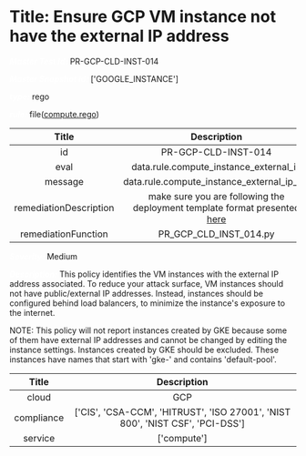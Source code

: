 



# Title: Ensure GCP VM instance not have the external IP address


***<font color="white">Master Test Id:</font>*** PR-GCP-CLD-INST-014

***<font color="white">Master Snapshot Id:</font>*** ['GOOGLE_INSTANCE']

***<font color="white">type:</font>*** rego

***<font color="white">rule:</font>*** file([compute.rego])  
  
  
  
  

|Title|Description|
| :---: | :---: |
|id|PR-GCP-CLD-INST-014|
|eval|data.rule.compute_instance_external_ip|
|message|data.rule.compute_instance_external_ip_err|
|remediationDescription|make sure you are following the deployment template format presented <a href='https://cloud.google.com/compute/docs/reference/rest/v1/instances' target='_blank'>here</a>|
|remediationFunction|PR_GCP_CLD_INST_014.py|


***<font color="white">Severity:</font>*** Medium

***<font color="white">Description:</font>*** This policy identifies the VM instances with the external IP address associated. To reduce your attack surface, VM instances should not have public/external IP addresses. Instead, instances should be configured behind load balancers, to minimize the instance's exposure to the internet.

NOTE: This policy will not report instances created by GKE because some of them have external IP addresses and cannot be changed by editing the instance settings. Instances created by GKE should be excluded. These instances have names that start with 'gke-' and contains 'default-pool'.  
  
  

|Title|Description|
| :---: | :---: |
|cloud|GCP|
|compliance|['CIS', 'CSA-CCM', 'HITRUST', 'ISO 27001', 'NIST 800', 'NIST CSF', 'PCI-DSS']|
|service|['compute']|



[compute.rego]: https://github.com/prancer-io/prancer-compliance-test/tree/master/google/cloud/compute.rego
